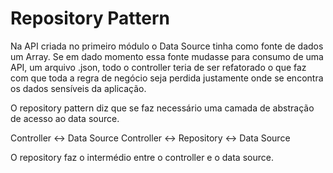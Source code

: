 # Repository Pattern

Na API criada no primeiro módulo o Data Source tinha como fonte de dados um Array. Se em dado momento essa fonte mudasse para consumo de uma API, um arquivo .json, todo o controller teria de ser refatorado o que faz com que toda a regra de negócio seja perdida justamente onde se encontra os dados sensíveis da aplicação.

O repository pattern diz que se faz necessário uma camada de abstração de acesso ao data source.

Controller <-> Data Source
Controller <-> Repository <-> Data Source

O repository faz o intermédio entre o controller e o data source.
